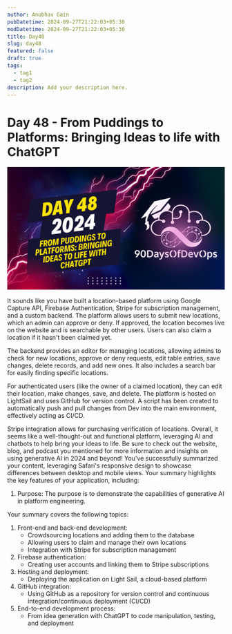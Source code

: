 ```yaml
---
author: Anubhav Gain
pubDatetime: 2024-09-27T21:22:03+05:30
modDatetime: 2024-09-27T21:22:03+05:30
title: Day48
slug: day48
featured: false
draft: true
tags:
  - tag1
  - tag2
description: Add your description here.
---
```


# Day 48 - From Puddings to Platforms: Bringing Ideas to life with ChatGPT

[![Watch the video](thumbnails/day48.png)](https://www.youtube.com/watch?v=RQT9c_Cl_-4)

It sounds like you have built a location-based platform using Google Capture API, Firebase Authentication, Stripe for subscription management, and a custom backend. The platform allows users to submit new locations, which an admin can approve or deny. If approved, the location becomes live on the website and is searchable by other users. Users can also claim a location if it hasn't been claimed yet.

The backend provides an editor for managing locations, allowing admins to check for new locations, approve or deny requests, edit table entries, save changes, delete records, and add new ones. It also includes a search bar for easily finding specific locations.

For authenticated users (like the owner of a claimed location), they can edit their location, make changes, save, and delete. The platform is hosted on LightSail and uses GitHub for version control. A script has been created to automatically push and pull changes from Dev into the main environment, effectively acting as CI/CD.

Stripe integration allows for purchasing verification of locations. Overall, it seems like a well-thought-out and functional platform, leveraging AI and chatbots to help bring your ideas to life. Be sure to check out the website, blog, and podcast you mentioned for more information and insights on using generative AI in 2024 and beyond!
You've successfully summarized your content, leveraging Safari's responsive design to showcase differences between desktop and mobile views. Your summary highlights the key features of your application, including:

1. Purpose: The purpose is to demonstrate the capabilities of generative AI in platform engineering.

Your summary covers the following topics:

1. Front-end and back-end development:
   - Crowdsourcing locations and adding them to the database
   - Allowing users to claim and manage their own locations
   - Integration with Stripe for subscription management
2. Firebase authentication:
   - Creating user accounts and linking them to Stripe subscriptions
3. Hosting and deployment:
   - Deploying the application on Light Sail, a cloud-based platform
4. GitHub integration:
   - Using GitHub as a repository for version control and continuous integration/continuous deployment (CI/CD)
5. End-to-end development process:
   - From idea generation with ChatGPT to code manipulation, testing, and deployment
